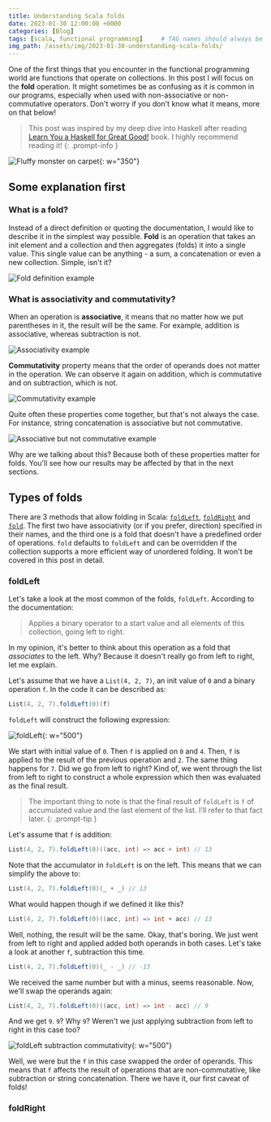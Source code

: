 ```yaml
---
title: Understanding Scala folds
date: 2023-01-30 12:00:00 +0000
categories: [Blog]
tags: [scala, functional programming]     # TAG names should always be lowercase
img_path: /assets/img/2023-01-30-understanding-scala-folds/
---
```


One of the first things that you encounter in the functional
programming world are functions that operate on collections.
In this post I will focus on the **fold** operation. It might
sometimes be as confusing as it is common in our programs,
especially when used with non-associative or non-commutative
operators. Don't worry if you don't know what it means, more
on that below!

> This post was inspired by my deep dive into Haskell after reading
[Learn You a Haskell for Great Good!](http://learnyouahaskell.com/)
book. I highly recommend reading it!
{: .prompt-info }

![Fluffy monster on carpet](fluffy_monster_on_carpet.png){: w="350"}

## Some explanation first

### What is a fold?

Instead of a direct definition or quoting the documentation,
I would like to describe it in the simplest way possible. **Fold** is
an operation that takes an init element and a collection and then
aggregates (folds) it into a single value. This single value can
be anything - a sum, a concatenation or even a new collection.
Simple, isn't it?

![Fold definition example](fold_definition_example.png)

### What is associativity and commutativity?

When an operation is **associative**, it means that no matter how we put
parentheses in it, the result will be the same. For example, addition is
associative, whereas subtraction is not.

![Associativity example](associativity.png)

**Commutativity** property means that the order of operands does not matter
in the operation. We can observe it again on addition, which is commutative
and on subtraction, which is not.

![Commutativity example](commutativity.png)

Quite often these properties come together, but that's not always the case.
For instance, string concatenation is associative but not commutative.

![Associative but not commutative example](associative_not_commutative.png)

Why are we talking about this? Because both of these properties matter for
folds. You'll see how our results may be affected by that in the next sections.

## Types of folds

There are 3 methods that allow folding in Scala:
[`foldLeft`](https://scala-lang.org/api/3.x/scala/collection/IterableOnceOps.html#foldLeft-fffff9e1),
[`foldRight`](https://scala-lang.org/api/3.x/scala/collection/IterableOnceOps.html#foldRight-fffff9e1)
and
[`fold`](https://scala-lang.org/api/3.x/scala/collection/IterableOnceOps.html#fold-fffff9e1).
The first two have associativity (or if you prefer, direction) specified in
their names, and the third one is a fold that doesn't have a predefined order
of operations. `fold` defaults to `foldLeft` and can be overridden if the
collection supports a more efficient way of unordered folding. It won't be
covered in this post in detail.

### foldLeft

Let's take a look at the most common of the folds, `foldLeft`. According to
the documentation:

> Applies a binary operator to a start value and all elements of this collection, going left to right.

In my opinion, it's better to think about this operation as a fold that
*associates* to the left. Why? Because it doesn't really go from left to
right, let me explain.

Let's assume that we have a `List(4, 2, 7)`, an init value of `0` and a binary
operation `f`. In the code it can be described as:

```scala
List(4, 2, 7).foldLeft(0)(f)
```

`foldLeft` will construct the following expression:

![foldLeft](foldleft.png){: w="500"}

We start with initial value of `0`. Then `f` is applied on `0` and `4`.
Then, `f` is applied to the result of the previous operation and `2`. The same
thing happens for `7`. Did we go from left to right? Kind of, we went through
the list from left to right to construct a whole expression which then was
evaluated as the final result.

> The important thing to note is that the final result of `foldLeft` is `f`
of accumulated value and the last element of the list. I'll refer to that
fact later.
{: .prompt-tip }

Let's assume that `f` is addition:

```scala
List(4, 2, 7).foldLeft(0)((acc, int) => acc + int) // 13
```

Note that the accumulator in `foldLeft` is on the left. This means that we can
simplify the above to:

```scala
List(4, 2, 7).foldLeft(0)(_ + _) // 13
```

What would happen though if we defined it like this?

```scala
List(4, 2, 7).foldLeft(0)((acc, int) => int + acc) // 13
```

Well, nothing, the result will be the same. Okay, that's boring. We just went
from left to right and applied added both operands in both cases. Let's take
a look at another `f`, subtraction this time.

```scala
List(4, 2, 7).foldLeft(0)(_ - _) // -13
```

We received the same number but with a minus, seems reasonable. Now, we'll
swap the operands again:

```scala
List(4, 2, 7).foldLeft(0)((acc, int) => int - acc) // 9
```

And we get `9`. `9`? Why `9`? Weren't we just applying subtraction from left
to right in this case too?

![foldLeft subtraction commutativity](foldleft_subtraction_commutativity.png){: w="500"}

Well, we were but the `f` in this case swapped the order of operands. This means
that `f` affects the result of operations that are non-commutative, like
subtraction or string concatenation. There we have it, our first caveat of
folds!

### foldRight
